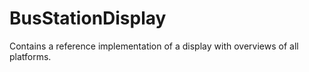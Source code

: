 # BusStationDisplay
Contains a reference implementation of a display with overviews of all platforms.
